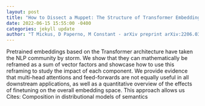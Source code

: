```yaml
--- 
layout: post 
title: "How to Dissect a Muppet: The Structure of Transformer Embedding Spaces" 
date: 2022-06-15 15:55:00 -0400 
categories: jekyll update 
author: "T Mickus, D Paperno, M Constant - arXiv preprint arXiv:2206.03529, 2022" 
--- 
```

Pretrained embeddings based on the Transformer architecture have taken the NLP community by storm. We show that they can mathematically be reframed as a sum of vector factors and showcase how to use this reframing to study the impact of each component. We provide evidence that multi-head attentions and feed-forwards are not equally useful in all downstream applications, as well as a quantitative overview of the effects of finetuning on the overall embedding space. This approach allows us Cites: Composition in distributional models of semantics